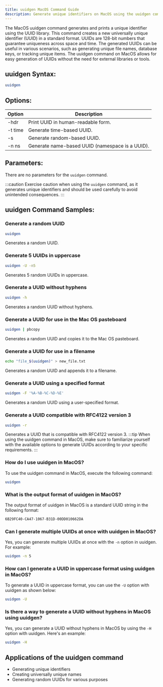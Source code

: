 ```yaml
---
title: uuidgen MacOS Command Guide
description: Generate unique identifiers on MacOS using the uuidgen command.
---
```


The MacOS uuidgen command generates and prints a unique identifier using the UUID library. This command creates a new universally unique identifier (UUID) in a standard format. UUIDs are 128-bit numbers that guarantee uniqueness across space and time. The generated UUIDs can be useful in various scenarios, such as generating unique file names, database keys, or tracking unique items. The uuidgen command on MacOS allows for easy generation of UUIDs without the need for external libraries or tools.
## uuidgen Syntax:
```bash
uuidgen
```

## Options:
| Option | Description                  |
|--------|------------------------------|
| -hdr   | Print UUID in human-readable form. |
| -t time | Generate time-based UUID. |
| -s     | Generate random-based UUID. |
| -n ns   | Generate name-based UUID (namespace is a UUID). |

## Parameters:
There are no parameters for the `uuidgen` command.

:::caution
Exercise caution when using the `uuidgen` command, as it generates unique identifiers and should be used carefully to avoid unintended consequences.
:::
## uuidgen Command Samples:
### Generate a random UUID
```bash
uuidgen
```
Generates a random UUID.

### Generate 5 UUIDs in uppercase
```bash
uuidgen -U -n5
```
Generates 5 random UUIDs in uppercase.

### Generate a UUID without hyphens
```bash
uuidgen -h
```
Generates a random UUID without hyphens.

### Generate a UUID for use in the Mac OS pasteboard
```bash
uuidgen | pbcopy
```
Generates a random UUID and copies it to the Mac OS pasteboard.

### Generate a UUID for use in a filename
```bash
echo "file_$(uuidgen)" > new_file.txt
```
Generates a random UUID and appends it to a filename.

### Generate a UUID using a specified format
```bash
uuidgen -F '%A-%B-%C-%D-%E'
```
Generates a random UUID using a user-specified format.

### Generate a UUID compatible with RFC4122 version 3
```bash
uuidgen -r
```
Generates a UUID that is compatible with RFC4122 version 3.
:::tip
When using the uuidgen command in MacOS, make sure to familiarize yourself with the available options to generate UUIDs according to your specific requirements.
:::

### How do I use uuidgen in MacOS?
To use the uuidgen command in MacOS, execute the following command:
```bash
uuidgen
```

### What is the output format of uuidgen in MacOS?
The output format of uuidgen in MacOS is a standard UUID string in the following format:
```bash
6B29FC40-CA47-1067-B31D-00DD010662DA
```

### Can I generate multiple UUIDs at once with uuidgen in MacOS?
Yes, you can generate multiple UUIDs at once with the `-n` option in uuidgen. For example:
```bash
uuidgen -n 5
```

### How can I generate a UUID in uppercase format using uuidgen in MacOS?
To generate a UUID in uppercase format, you can use the `-U` option with uuidgen as shown below:
```bash
uuidgen -U
```

### Is there a way to generate a UUID without hyphens in MacOS using uuidgen?
Yes, you can generate a UUID without hyphens in MacOS by using the `-H` option with uuidgen. Here's an example:
```bash
uuidgen -H
```
## Applications of the uuidgen command

- Generating unique identifiers
- Creating universally unique names
- Generating random UUIDs for various purposes
